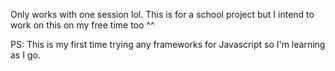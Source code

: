 Only works with one session lol. This is for a school project but I intend to work on this on my free time too ^^

PS: This is my first time trying any frameworks for Javascript so I'm learning as I go. 
